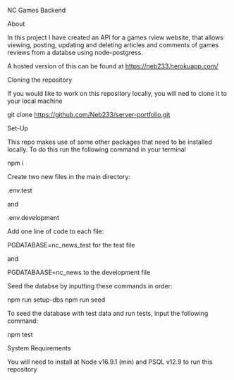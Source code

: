 NC Games Backend

About

In this project I have created an API for a games rview website, that allows viewing, posting, updating and deleting articles and comments of games reviews from a databse using node-postgress.

A hosted version of this can be found at https://neb233.herokuapp.com/

Cloning the repository

If you would like to work on this repository locally, you will ned to clone it to your local machine

git clone https://github.com/Neb233/server-portfolio.git

Set-Up

This repo makes use of some other packages that need to be installed locally. To do this run the following command in your terminal

npm i

Create two new files in the main directory:

.env.test

and

.env.development

Add one line of code to each file:

PGDATABASE=nc_news_test for the test file

and

PGDATABAASE=nc_news to the development file

Seed the databse by inputting these commands in order:

npm run setup-dbs
npm run seed

To seed the database with test data and run tests, input the following command:

npm test

System Requirements

You will need to install at Node v16.9.1 (min) and PSQL v12.9 to run this repository
